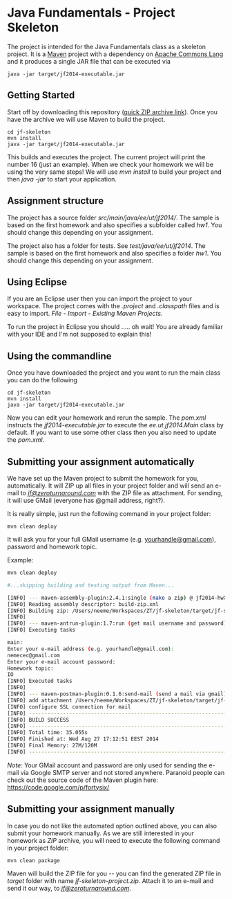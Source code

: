 Java Fundamentals - Project Skeleton
===========

The project is intended for the Java Fundamentals class as a skeleton project. It is a [Maven](http://maven.apache.org/)
project with a dependency on [Apache Commons Lang](http://commons.apache.org/lang/) and it produces a single
JAR file that can be executed via

```shell
java -jar target/jf2014-executable.jar
```

Getting Started
---------------

Start off by downloading this repository ([quick ZIP archive link](https://github.com/toomasr/jf-skeleton/zipball/master)). 
Once you have the archive we will use Maven to build the project.

```shell
cd jf-skeleton
mvn install
java -jar target/jf2014-executable.jar
```

This builds and executes the project. The current project will print the number 16 (just an example). When we check your
homework we will be using the very same steps! We will use *mvn install* to build your project and then *java -jar*
to start your application.

Assignment structure
--------------------------

The project has a source folder *src/main/java/ee/ut/jf2014/*. The sample is based on the first homework and
also specifies a subfolder called *hw1*. You should change this depending on your assignment.

The project also has a folder for tests. See *test/java/ee/ut/jf2014*. The sample is based on the first homework
and also specifies a folder *hw1*. You should change this depending on your assignment.

Using Eclipse
-------------

If you are an Eclipse user then you can import the project to your workspace. The project comes with the *.project*
and *.classpath* files and is easy to import. *File* - *Import* - *Existing Maven Projects*.

To run the project in Eclipse you should ..... oh wait! You are already familiar with your IDE and I'm not
supposed to explain this!

Using the commandline
---------------------

Once you have downloaded the project and you want to run the main class you can do the following

```shell
cd jf-skeleton
mvn install
java -jar target/jf2014-executable.jar
```

Now you can edit your homework and rerun the sample. The *pom.xml* instructs the *jf2014-executable.jar* to execute
the *ee.ut.jf2014.Main* class by default. If you want to use some other class then you also need to update the *pom.xml*.

Submitting your assignment automatically
--------------------------

We have set up the Maven project to submit the homework for you, automatically. It will ZIP up all files in your project
folder and will send an e-mail to *jf@zeroturnaround.com* with the ZIP file as attachment. For sending, it will use
GMail (everyone has @gmail address, right?).

It is really simple, just run the following command in your project folder:

```
mvn clean deploy
```

It will ask you for your full GMail username (e.g. yourhandle@gmail.com), password and homework topic.

Example:

```bash
mvn clean deploy

#...skipping building and testing output from Maven...

[INFO] --- maven-assembly-plugin:2.4.1:single (make a zip) @ jf2014-hwX ---
[INFO] Reading assembly descriptor: build-zip.xml
[INFO] Building zip: /Users/neeme/Workspaces/ZT/jf-skeleton/target/jf-skeleton-project.zip
[INFO]
[INFO] --- maven-antrun-plugin:1.7:run (get mail username and password) @ jf2014-hwX ---
[INFO] Executing tasks

main:
Enter your e-mail address (e.g. yourhandle@gmail.com):
nemecec@gmail.com
Enter your e-mail account password:
Homework topic:
IO
[INFO] Executed tasks
[INFO]
[INFO] --- maven-postman-plugin:0.1.6:send-mail (send a mail via gmail) @ jf2014-hwX ---
[INFO] add attachment /Users/neeme/Workspaces/ZT/jf-skeleton/target/jf-skeleton-project.zip
[INFO] configure SSL connection for mail
[INFO] ------------------------------------------------------------------------
[INFO] BUILD SUCCESS
[INFO] ------------------------------------------------------------------------
[INFO] Total time: 35.055s
[INFO] Finished at: Wed Aug 27 17:12:51 EEST 2014
[INFO] Final Memory: 27M/120M
[INFO] ------------------------------------------------------------------------
```

*Note:* Your GMail account and password are only used for sending the e-mail via Google SMTP server
and not stored anywhere. Paranoid people can check out the source code of the Maven plugin here:
https://code.google.com/p/fortysix/

Submitting your assignment manually
--------------------------

In case you do not like the automated option outlined above, you can also submit your homework manually.
As we are still interested in your homework as *ZIP* archive, you will need to execute the following command
in your project folder:

```
mvn clean package
```

Maven will build the ZIP file for you -- you can find the generated ZIP file in *target* folder with name 
*jf-skeleton-project.zip*. Attach it to an e-mail and send it our way, to *jf@zeroturnaround.com*.
